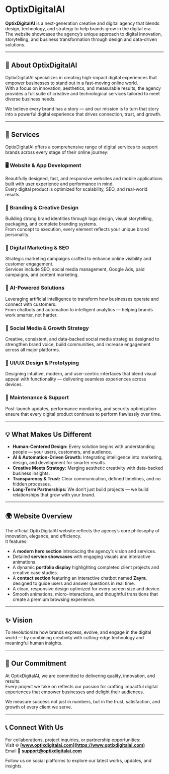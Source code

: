# OptixDigitalAI

**OptixDigitalAI** is a next-generation creative and digital agency that blends design, technology, and strategy to help brands grow in the digital era.  
The website showcases the agency’s unique approach to digital innovation, storytelling, and business transformation through design and data-driven solutions.

---

## 🌟 About OptixDigitalAI

OptixDigitalAI specializes in creating high-impact digital experiences that empower businesses to stand out in a fast-moving online world.  
With a focus on innovation, aesthetics, and measurable results, the agency provides a full suite of creative and technological services tailored to meet diverse business needs.

We believe every brand has a story — and our mission is to turn that story into a powerful digital experience that drives connection, trust, and growth.

---

## 💼 Services

OptixDigitalAI offers a comprehensive range of digital services to support brands across every stage of their online journey:

### 🖥️ Website & App Development

Beautifully designed, fast, and responsive websites and mobile applications built with user experience and performance in mind.  
Every digital product is optimized for scalability, SEO, and real-world results.

### 🎨 Branding & Creative Design

Building strong brand identities through logo design, visual storytelling, packaging, and complete branding systems.  
From concept to execution, every element reflects your unique brand personality.

### 📣 Digital Marketing & SEO

Strategic marketing campaigns crafted to enhance online visibility and customer engagement.  
Services include SEO, social media management, Google Ads, paid campaigns, and content marketing.

### 🤖 AI-Powered Solutions

Leveraging artificial intelligence to transform how businesses operate and connect with customers.  
From chatbots and automation to intelligent analytics — helping brands work smarter, not harder.

### 📱 Social Media & Growth Strategy

Creative, consistent, and data-backed social media strategies designed to strengthen brand voice, build communities, and increase engagement across all major platforms.

### 🧩 UI/UX Design & Prototyping

Designing intuitive, modern, and user-centric interfaces that blend visual appeal with functionality — delivering seamless experiences across devices.

### 🔧 Maintenance & Support

Post-launch updates, performance monitoring, and security optimization ensure that every digital product continues to perform flawlessly over time.

---

## 💡 What Makes Us Different

- **Human-Centered Design:** Every solution begins with understanding people — your users, customers, and audience.
- **AI & Automation-Driven Growth:** Integrating intelligence into marketing, design, and development for smarter results.
- **Creative Meets Strategy:** Merging aesthetic creativity with data-backed business insights.
- **Transparency & Trust:** Clear communication, defined timelines, and no hidden processes.
- **Long-Term Partnerships:** We don’t just build projects — we build relationships that grow with your brand.

---

## 🌍 Website Overview

The official OptixDigitalAI website reflects the agency’s core philosophy of innovation, elegance, and efficiency.  
It features:

- A **modern hero section** introducing the agency’s vision and services.
- Detailed **service showcases** with engaging visuals and interactive animations.
- A dynamic **portfolio display** highlighting completed client projects and creative case studies.
- A **contact section** featuring an interactive chatbot named **Zayra**, designed to guide users and answer questions in real time.
- A clean, responsive design optimized for every screen size and device.
- Smooth animations, micro-interactions, and thoughtful transitions that create a premium browsing experience.

---

## ✨ Vision

To revolutionize how brands express, evolve, and engage in the digital world — by combining creativity with cutting-edge technology and meaningful human insights.

---

## 🤝 Our Commitment

At OptixDigitalAI, we are committed to delivering quality, innovation, and results.  
Every project we take on reflects our passion for crafting impactful digital experiences that empower businesses and delight their audiences.

We measure success not just in numbers, but in the trust, satisfaction, and growth of every client we serve.

---

## 📞 Connect With Us

For collaborations, project inquiries, or partnership opportunities:  
Visit 🌐 **[www.optixdigitalai.com](https://www.optixdigitalai.com)**  
Email 📧 **support@optixdigitalai.com**

Follow us on social platforms to explore our latest works, updates, and insights.
